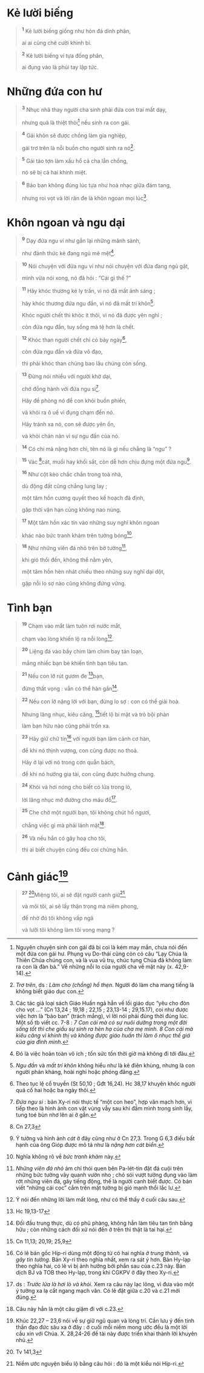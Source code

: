# Kẻ lười biếng

> <sup><b>1</b></sup> Kẻ lười biếng giống như hòn đá dính phân,
> 
> ai ai cũng chê cười khinh bỉ.
>


> <sup><b>2</b></sup> Kẻ lười biếng ví tựa đống phân,
> 
> ai đụng vào là phủi tay lập tức.
>

# Những đứa con hư

> <sup><b>3</b></sup> Nhục nhã thay người cha sinh phải đứa con trai mất dạy,
> 
> nhưng quả là thiệt thòi[^1] nếu sinh ra con gái.
>


> <sup><b>4</b></sup> Gái khôn sẽ được chồng làm gia nghiệp,
> 
> gái trơ trẽn là nỗi buồn cho người sinh ra nó[^2].
>


> <sup><b>5</b></sup> Gái táo tợn làm xấu hổ cả cha lẫn chồng,
> 
> nó sẽ bị cả hai khinh miệt.
>


> <sup><b>6</b></sup> Bảo ban không đúng lúc tựa như hoà nhạc giữa đám tang,
> 
> nhưng roi vọt và lời răn đe là khôn ngoan mọi lúc[^3].
>

# Khôn ngoan và ngu dại

> <sup><b>9</b></sup> Dạy đứa ngu ví như gắn lại những mảnh sành,
> 
> như đánh thức kẻ đang ngủ mê mệt[^4].
>


> <sup><b>10</b></sup> Nói chuyện với đứa ngu ví như nói chuyện với đứa đang ngủ gật,
> 
> mình vừa nói xong, nó đã hỏi : “Cái gì thế ?”
>


> <sup><b>11</b></sup> Hãy khóc thương kẻ ly trần, vì nó đã mất ánh sáng ;
> 
> hãy khóc thương đứa ngu đần, vì nó đã mất trí khôn[^5].
> 
> Khóc người chết thì khóc ít thôi, vì nó đã được yên nghỉ ;
> 
> còn đứa ngu đần, tuy sống mà tệ hơn là chết.
>


> <sup><b>12</b></sup> Khóc than người chết chỉ có bảy ngày[^6],
> 
> còn đứa ngu đần và đứa vô đạo,
> 
> thì phải khóc than chúng bao lâu chúng còn sống.
>


> <sup><b>13</b></sup> Đừng nói nhiều với người khờ dại,
> 
> chớ đồng hành với đứa ngu si[^7].
> 
> Hãy đề phòng nó để con khỏi buồn phiền,
> 
> và khỏi ra ô uế vì đụng chạm đến nó.
> 
> Hãy tránh xa nó, con sẽ được yên ổn,
> 
> và khỏi chán nản vì sự ngu đần của nó.
>


> <sup><b>14</b></sup> Có chi mà nặng hơn chì, tên nó là gì nếu chẳng là “ngu” ?
>


> <sup><b>15</b></sup> Vác [^1*]cát, muối hay khối sắt, còn dễ hơn chịu đựng một đứa ngu[^8].
>


> <sup><b>16</b></sup> Như cột kèo chắc chắn trong toà nhà,
> 
> dù động đất cũng chẳng lung lay ;
> 
> một tâm hồn cương quyết theo kế hoạch đã định,
> 
> gặp thời vận hạn cũng không nao núng.
>


> <sup><b>17</b></sup> Một tâm hồn xác tín vào những suy nghĩ khôn ngoan
> 
> khác nào bức tranh khảm trên tường bóng[^9].
>


> <sup><b>18</b></sup> Như những viên đá nhỏ trên bờ tường[^10],
> 
> khi gió thổi đến, không thể nằm yên,
> 
> một tâm hồn hèn nhát chiều theo những suy nghĩ dại dột,
> 
> gặp nỗi lo sợ nào cũng không đứng vững.
>

# Tình bạn

> <sup><b>19</b></sup> Chạm vào mắt làm tuôn rơi nước mắt,
> 
> chạm vào lòng khiến lộ ra nỗi lòng[^11].
>


> <sup><b>20</b></sup> Liệng đá vào bầy chim làm chim bay tán loạn,
> 
> mắng nhiếc bạn bè khiến tình bạn tiêu tan.
>


> <sup><b>21</b></sup> Nếu con lỡ rút gươm đe [^2*]bạn,
> 
> đừng thất vọng : vẫn có thể hàn gắn[^12].
>


> <sup><b>22</b></sup> Nếu con lỡ nặng lời với bạn, đừng lo sợ : con có thể giải hoà.
> 
> Nhưng lăng nhục, kiêu căng, [^3*]tiết lộ bí mật và trò bội phản
> 
> làm bạn hữu nào cũng phải trốn xa.
>


> <sup><b>23</b></sup> Hãy giữ chữ tín[^13] với người bạn lâm cảnh cơ hàn,
> 
> để khi nó thịnh vượng, con cũng được no thoả.
> 
> Hãy ở lại với nó trong cơn quẫn bách,
> 
> để khi nó hưởng gia tài, con cũng được hưởng chung.
>


> <sup><b>24</b></sup> Khói và hơi nóng cho biết có lửa trong lò,
> 
> lời lăng nhục mở đường cho máu đổ[^14].
>


> <sup><b>25</b></sup> Che chở một người bạn, tôi không chút hổ ngươi,
> 
> chẳng việc gì mà phải lánh mặt[^15].
>


> <sup><b>26</b></sup> Và nếu hắn có gây hoạ cho tôi,
> 
> thì ai biết chuyện cũng đều coi chừng hắn.
>

# Cảnh giác[^16]

> <sup><b>27</b></sup> [^4*]Miệng tôi, ai sẽ đặt người canh giữ[^17],
> 
> và môi tôi, ai sẽ lấy thận trọng mà niêm phong,
> 
> để nhờ đó tôi không vấp ngã
> 
> và lưỡi tôi không làm tôi vong mạng ?
>

[^1]: Nguyên chuyện sinh con gái đã bị coi là kém may mắn, chưa nói đến một đứa con gái hư. Phụng vụ Do-thái cũng còn có câu “Lạy Chúa là Thiên Chúa chúng con, và là vua vũ trụ, chúc tụng Chúa đã không làm ra con là đàn bà.” Về những nỗi lo của người cha về mặt này (x. 42,9-14).
[^2]: <i>Trơ trẽn</i>, ds : <i>Làm cho (chồng) hổ thẹn</i>. Người đó làm cha mang tiếng là không biết giáo dục con.
[^3]: Các tác giả loại sách Giáo Huấn ngả hẳn về lối giáo dục “yêu cho đòn cho vọt ...” (Cn 13,24 ; 19,18 ; 22,15 ; 23,13-14 ; 29,15.17), coi như được việc hơn là “bảo ban” (trách mắng), vì lời nói phải đúng thời đúng lúc. Một số tb viết cc. 7-8 : <i>7 Con cái mà có sự nuôi dưỡng trong một đời sống tốt thì che giấu sự sinh ra hèn hạ của cha mẹ mình. 8 Con cái mà kiêu căng vì khinh thị và không được giáo huấn thì làm ô nhục thế giá của gia đình mình</i>.
[^4]: Đó là việc hoàn toàn vô ích ; tốn sức tốn thời giờ mà không đi tới đâu.
[^5]: <i>Ngu đần</i> và <i>mất trí khôn</i> không hiểu như là kẻ điên khùng, nhưng là con người phản kháng, hoài nghi hoặc phóng đãng.
[^6]: Theo tục lệ cổ truyền (St 50,10 ; Gđt 16,24). Hc 38,17 khuyên khóc người quá cố hai hoặc ba ngày thôi.
[^7]: <i>Đứa ngu si</i> : bản Xy-ri nói thực tế “một con heo”, hợp văn mạch hơn, vì tiếp theo là hình ảnh con vật vùng vẫy sau khi đầm mình trong sình lầy, tung toé bùn nhơ lên ai ở gần.
[^8]: Ý tưởng và hình ảnh <i>cát</i> ở đây cũng như ở Cn 27,3. Trong G 6,3 điều bất hạnh của ông Gióp được mô tả như là <i>nặng hơn cát biển</i>.
[^9]: Nghĩa không rõ về <i>bức tranh khảm</i> này.
[^10]: <i>Những viên đá nhỏ</i> ám chỉ thói quen bên Pa-lét-tin đặt đá cuội trên những bức tường vây quanh vườn nho ; chó sói vượt tường đụng vào làm rớt những viên đá, gây tiếng động, thế là người canh biết được. Có bản viết “những cái cọc” cắm trên mặt tường bị gió mạnh thổi lắc lư.
[^11]: Ý nói đến những lời làm mất lòng, như có thể thấy ở cuối câu sau.
[^12]: Đối đầu trung thực, dù có phũ phàng, không hẳn làm tiêu tan tình bằng hữu ; còn những cách đối xử nói đến ở trên thì thật là tai hại.
[^13]: Có lẽ bản gốc Híp-ri dùng một động từ có hai nghĩa <i>ở trung thành</i>, và <i>gây tin tưởng</i>. Bản Xy-ri theo nghĩa nhất, xem ra sát ý hơn. Bản Hy-lạp theo nghĩa hai, có lẽ vì bị ảnh hưởng bởi phần sau của c.23 này. Bản dịch BJ và TOB theo Hy-lạp, trong khi CGKPV ở đây theo Xy-ri.
[^14]: ds : <i>Trước lửa là hơi lò và khói</i>. Xem ra câu này lạc lõng, vì đưa vào một ý tưởng xa lạ cắt ngang mạch văn. Có lẽ đặt giữa c.20 và c.21 mới đúng.
[^15]: Câu này hẳn là một câu giặm đi với c.23.
[^16]: Khúc 22,27 – 23,6 nói về sự giữ ngũ quan và lòng trí. Cần lưu ý đến tinh thần đạo đức sâu xa ở đây : ở cuối mỗi niềm mong ước đều là một lời cầu xin với Chúa. X. 28,24-26 đề tài này được triển khai thành lời khuyên nhủ.
[^17]: Niềm ước nguyện biểu lộ bằng câu hỏi : đó là một kiểu nói Híp-ri.
[^1*]: Cn 27,3
[^2*]: Hc 19,13-17
[^3*]: Cn 11,13; 20,19; 25,9
[^4*]: Tv 141,3
